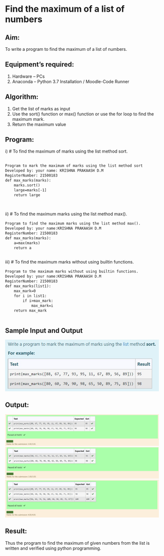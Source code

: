 # Find the maximum of a list of numbers
## Aim:
To write a program to find the maximum of a list of numbers.
## Equipment’s required:
1.	Hardware – PCs
2.	Anaconda – Python 3.7 Installation / Moodle-Code Runner
## Algorithm:
1.	Get the list of marks as input
2.	Use the sort() function or max() function or use the for loop to find the maximum mark.
3.	Return the maximum value
## Program:

i)	# To find the maximum of marks using the list method sort.
```

Program to mark the maximum of marks using the list method sort
Developed by: your name: KRISHNA PRAKAASH D.M
RegisterNumber: 21500183
def max_marks(marks):
    marks.sort()
    large=marks[-1]
    return large



```

ii)	# To find the maximum marks using the list method max().
```
Program to find the maximum marks using the list method max().
Developed by: your name:KRISHNA PRAKAASH D.M
RegisterNumber: 21500183
def max_marks(marks):
    a=max(marks)
    return a


```

iii) # To find the maximum marks without using builtin functions.
```
Program to the maximum marks without using builtin functions.
Developed by: your name:KRISHNA PRAKAASH D.M
RegisterNumber: 21500183
def max_marks(list1):
    max_mark=0
    for i in list1:
        if i>max_mark:
            max_mark=i
    return max_mark


```
## Sample Input and Output
![output](./img/QQQ1.jpeg) 

## Output:
![Output](./img/QQQ2.jpeg)
![Output](./img/QQQ3.jpeg)
![Output](./img/QQQ4.jpeg)
## Result:
Thus the program to find the maximum of given numbers from the list is written and verified using python programming.